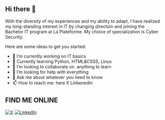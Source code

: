 ## Hi there 👋

With the diversity of my experiences and my ability to adapt, I have realized my long-standing interest in IT by changing direction and joining the Bachelor IT program at La Plateforme. My choice of specialization is Cyber ​​Security.

Here are some ideas to get you started:

- 🔭 I’m currently working on IT basics
- 🌱 Currently learning Python, HTML&CSSS, Linux
- 👯 I’m looking to collaborate on .anything to learn
- 🤔 I’m looking for help with everything 
- 💬 Ask me about whatever you need to know
- 📫 How to reach me: here X Linkenedin


## FIND ME ONLINE
[![X](https://img.shields.io/badge/X-%23000000.svg?style=for-the-badge&logo=X&logoColor=white)](https://x.com/valtuco?t=BzKD3D_xw1yBNU1bJkjvIg&s=03)
[![LinkedIn](https://img.shields.io/badge/LinkedIn-0077B5?style=for-the-badge&logo=linkedin&logoColor=white)](https://www.linkedin.com/in/valentin-rossi-941791114/)

